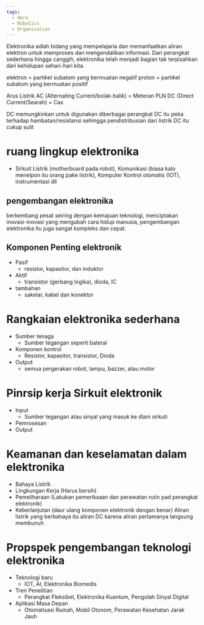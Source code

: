 ```yaml
---
tags:
  - Hero
  - Robotics
  - Organization
---
```

Elektronika adlah bidang yang mempelajaria dan memanfaatkan aliran elektron untuk memproses dan mengendalikan informasi. Dari perangkat sederhana hingga canggih, elektronika telah menjadi bagian tak terpisahkan dari kehidupan sehari-hari kita. 

elektron = partikel subatom yang bermuatan negatif
proton = partikel subatom yang bermuatan positif 

Arus Listrik
AC (Alternating Current/bolak-balik) = Meteran PLN 
DC (Direct Current/Searah) = Cas

DC memungkinkan untuk digunakan diberbagai perangkat 
DC itu peka terhadap hambatan/resistansi sehingga pendistribusian dari listrik DC itu cukup sulit

#  ruang lingkup elektronika 
- Sirkuit Listrik (motherboard pada robot), Komunikasi (biasa kalo menelpon itu orang pake listrik), Komputer Kontrol otomatis (IOT), instrumentasi dll
## pengembangan elektronika 
berkembang pesat seiring dengan kemajuan teknologi, menciptakan inovasi-inovasi yang mengubah cara hidup manusia, pengembangan elektronika itu juga sangat kompleks dan cepat. 

## Komponen Penting elektronik
- Pasif
	- resistor, kapasitor, dan induktor
- Aktif
	- transistor (gerbang logika), dioda, IC
- tambahan
	- sakelar, kabel dan konektor

# Rangkaian elektronika sederhana
- Sumber tenaga
	- Sumber tegangan seperti baterai 
- Komponen kontrol
	- Resistor, kapasitor, transistor, Dioda
- Output
	- semua pergerakan robot, lampu, bazzer, atau motor 

# Pinrsip kerja Sirkuit elektronik
- Input 
	- Sumber tegangan atau sinyal yang masuk ke dlam sirkuti
- Pemrosesan
- Output

# Keamanan dan keselamatan dalam elektronika
- Bahaya Listrik 
- Lingkungan Kerja (Harus bersih)
- Pemeliharaan (Lakukan pemeriksaan dan perawatan rutin pad perangkat elektronik)
- Keberlanjutan (daur ulang komponen elektronik dengan benar)
Aliran listrik yang berbahaya itu aliran DC karena aliran pertamanya langsung membunuh

# Propspek pengembangan teknologi elektronika
- Teknologi baru
	- IOT, AI, Elektronika Biomedis
- Tren Penelitian
	- Perangkat Fleksibel, Elektronika Kuantum, Pengolah Sinyal Digital
- Aplikasi Masa Depan
	- Otomatisasi Rumah, Mobil Otonom, Perawatan Kesehatan Jarak Jauh 
